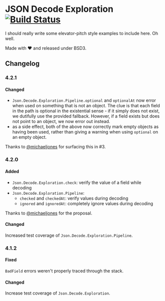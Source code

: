 # JSON Decode Exploration [![Build Status](https://travis-ci.org/zwilias/json-decode-exploration.svg?branch=master)](https://travis-ci.org/zwilias/json-decode-exploration)

I should really write some elevator-pitch style examples to include here. Oh
well.

Made with ❤️ and released under BSD3.

## Changelog

### 4.2.1

#### Changed

- `Json.Decode.Exploration.Pipeline.optional` and `optionalAt` now error when
  used on something that is not an object. The clue is that each field in the
  path is optional in the existential sense - if it simply does not exist, we
  dutifully use the provided fallback. However, if a field exists but does not
  point to an object, we now error out instead.
- as a side effect, both of the above now correctly mark empty objects as having
  been used, rather than giving a warning when using `optional` on an empty
  object.
  
Thanks to [@michaeljones](https://github.com/michaeljones) for surfacing this in #3.

### 4.2.0

#### Added

- `Json.Decode.Exploration.check`: verify the value of a field while decoding
- `Json.Decode.Exploration.Pipeline`:
    - `checked` and `checkedAt`: verify values during decoding
    - `ignored` and `ignoredAt`: completely ignore values during decoding

Thanks to [@michaeljones](https://github.com/michaeljones) for the proposal.

#### Changed

Increased test coverage of `Json.Decode.Exploration.Pipeline`.

### 4.1.2

#### Fixed

`BadField` errors weren't properly traced through the stack.

#### Changed

Increase test coverage of `Json.Decode.Exploration`.
